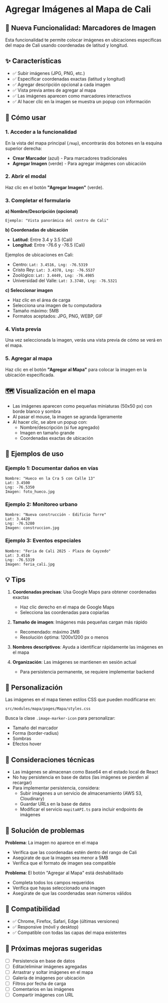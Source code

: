 # Agregar Imágenes al Mapa de Cali

## 📸 Nueva Funcionalidad: Marcadores de Imagen

Esta funcionalidad te permite colocar imágenes en ubicaciones específicas del mapa de Cali usando coordenadas de latitud y longitud.

## ✨ Características

- ✅ Subir imágenes (JPG, PNG, etc.)
- ✅ Especificar coordenadas exactas (latitud y longitud)
- ✅ Agregar descripción opcional a cada imagen
- ✅ Vista previa antes de agregar al mapa
- ✅ Las imágenes aparecen como marcadores interactivos
- ✅ Al hacer clic en la imagen se muestra un popup con información

## 🚀 Cómo usar

### 1. Acceder a la funcionalidad

En la vista del mapa principal (`/map`), encontrarás dos botones en la esquina superior derecha:
- **Crear Marcador** (azul) - Para marcadores tradicionales
- **Agregar Imagen** (verde) - Para agregar imágenes con ubicación

### 2. Abrir el modal

Haz clic en el botón **"Agregar Imagen"** (verde).

### 3. Completar el formulario

**a) Nombre/Descripción (opcional)**
```
Ejemplo: "Vista panorámica del centro de Cali"
```

**b) Coordenadas de ubicación**
- **Latitud**: Entre 3.4 y 3.5 (Cali)
- **Longitud**: Entre -76.6 y -76.5 (Cali)

Ejemplos de ubicaciones en Cali:
- Centro: `Lat: 3.4516, Lng: -76.5319`
- Cristo Rey: `Lat: 3.4378, Lng: -76.5537`
- Zoológico: `Lat: 3.4449, Lng: -76.4985`
- Universidad del Valle: `Lat: 3.3740, Lng: -76.5321`

**c) Seleccionar imagen**
- Haz clic en el área de carga
- Selecciona una imagen de tu computadora
- Tamaño máximo: 5MB
- Formatos aceptados: JPG, PNG, WEBP, GIF

### 4. Vista previa

Una vez seleccionada la imagen, verás una vista previa de cómo se verá en el mapa.

### 5. Agregar al mapa

Haz clic en el botón **"Agregar al Mapa"** para colocar la imagen en la ubicación especificada.

## 🗺️ Visualización en el mapa

- Las imágenes aparecen como pequeñas miniaturas (50x50 px) con borde blanco y sombra
- Al pasar el mouse, la imagen se agranda ligeramente
- Al hacer clic, se abre un popup con:
  - Nombre/descripción (si fue agregado)
  - Imagen en tamaño grande
  - Coordenadas exactas de ubicación

## 📝 Ejemplos de uso

### Ejemplo 1: Documentar daños en vías
```
Nombre: "Hueco en la Cra 5 con Calle 13"
Lat: 3.4500
Lng: -76.5350
Imagen: foto_hueco.jpg
```

### Ejemplo 2: Monitoreo urbano
```
Nombre: "Nueva construcción - Edificio Torre"
Lat: 3.4420
Lng: -76.5280
Imagen: construccion.jpg
```

### Ejemplo 3: Eventos especiales
```
Nombre: "Feria de Cali 2025 - Plaza de Cayzedo"
Lat: 3.4516
Lng: -76.5319
Imagen: feria_cali.jpg
```

## 💡 Tips

1. **Coordenadas precisas**: Usa Google Maps para obtener coordenadas exactas
   - Haz clic derecho en el mapa de Google Maps
   - Selecciona las coordenadas para copiarlas

2. **Tamaño de imagen**: Imágenes más pequeñas cargan más rápido
   - Recomendado: máximo 2MB
   - Resolución óptima: 1200x1200 px o menos

3. **Nombres descriptivos**: Ayuda a identificar rápidamente las imágenes en el mapa

4. **Organización**: Las imágenes se mantienen en sesión actual
   - Para persistencia permanente, se requiere implementar backend

## 🎨 Personalización

Las imágenes en el mapa tienen estilos CSS que pueden modificarse en:
```
src/modules/mapa/pages/Mapa/styles.css
```

Busca la clase `.image-marker-icon` para personalizar:
- Tamaño del marcador
- Forma (border-radius)
- Sombras
- Efectos hover

## 🔧 Consideraciones técnicas

- Las imágenes se almacenan como Base64 en el estado local de React
- No hay persistencia en base de datos (las imágenes se pierden al recargar)
- Para implementar persistencia, considera:
  - Subir imágenes a un servicio de almacenamiento (AWS S3, Cloudinary)
  - Guardar URLs en la base de datos
  - Modificar el servicio `mapitaAPI.ts` para incluir endpoints de imágenes

## 🐛 Solución de problemas

**Problema**: La imagen no aparece en el mapa
- Verifica que las coordenadas estén dentro del rango de Cali
- Asegúrate de que la imagen sea menor a 5MB
- Verifica que el formato de imagen sea compatible

**Problema**: El botón "Agregar al Mapa" está deshabilitado
- Completa todos los campos requeridos
- Verifica que hayas seleccionado una imagen
- Asegúrate de que las coordenadas sean números válidos

## 📱 Compatibilidad

- ✅ Chrome, Firefox, Safari, Edge (últimas versiones)
- ✅ Responsive (móvil y desktop)
- ✅ Compatible con todas las capas del mapa existentes

## 🚀 Próximas mejoras sugeridas

- [ ] Persistencia en base de datos
- [ ] Editar/eliminar imágenes agregadas
- [ ] Arrastrar y soltar imágenes en el mapa
- [ ] Galería de imágenes por ubicación
- [ ] Filtros por fecha de carga
- [ ] Comentarios en las imágenes
- [ ] Compartir imágenes con URL
